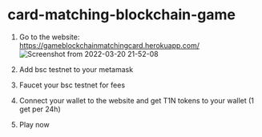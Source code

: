 # card-matching-blockchain-game
1. Go to the website: https://gameblockchainmatchingcard.herokuapp.com/
![Screenshot from 2022-03-20 21-52-08](https://user-images.githubusercontent.com/78654906/160225574-440afe0a-c38a-4ca5-a8a8-9b473f3d68a6.png)

2. Add bsc testnet to your metamask
3. Faucet your bsc testnet for fees
4. Connect your wallet to the website and get T1N tokens to your wallet (1 get per 24h)
5. Play now
